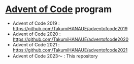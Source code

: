 # [Advent of Code](https://adventofcode.com/) program

- Advent of Code 2019 : https://github.com/TakumiHANAUE/adventofcode2019
- Advent of Code 2020 : https://github.com/TakumiHANAUE/adventofcode2020
- Advent of Code 2021 : https://github.com/TakumiHANAUE/adventofcode2021
- Advent of Code 2023～ : This repository
